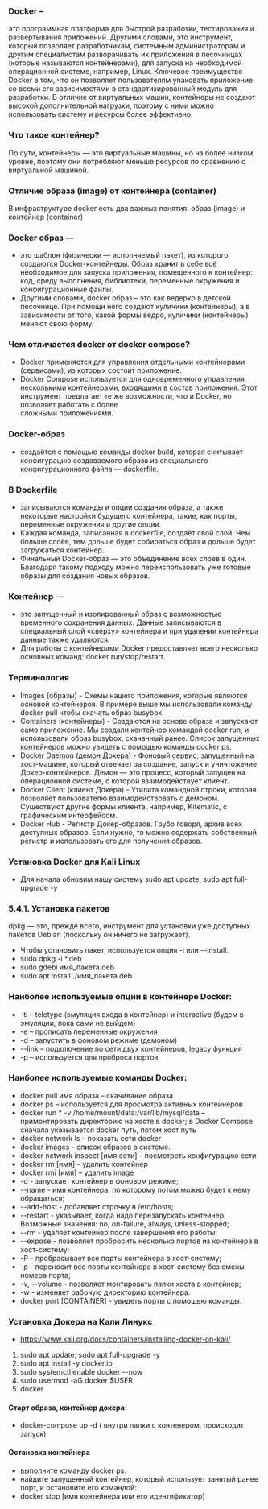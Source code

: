 ### Docker –
  это программная платформа для быстрой разработки, тестирования и развертывания приложений. 
  Другими словами, это инструмент, который позволяет разработчикам, системным администраторам и другим специалистам разворачивать их приложения в песочницах (которые называются контейнерами), для запуска на необходимой операционной системе, например, Linux. Ключевое преимущество Docker в том, что он позволяет пользователям упаковать приложение со всеми его зависимостями в стандартизированный модуль для разработки. В отличие от виртуальных машин, контейнеры не создают высокой дополнительной нагрузки, поэтому с ними можно использовать систему и ресурсы более эффективно.

### Что такое контейнер?
  По сути, контейнеры — это виртуальные машины, но на более низком уровне, поэтому они потребляют меньше ресурсов по сравнению с виртуальной машиной.

### Отличие образа (image) от контейнера (container)
  В инфраструктуре docker есть два важных понятия: образ (image) и контейнер (container)

### Docker образ — 
  * это шаблон (физически — исполняемый пакет), из которого создаются Docker-контейнеры.
      Образ хранит в себе всё необходимое для запуска приложения, помещенного в контейнер: код, среду выполнения, библиотеки, переменные окружения и конфигурационные файлы.
  * Другими словами, docker образ – это как ведерко в детской песочнице. При помощи него создают куличики (контейнеры), а в зависимости от того,
     какой формы ведро, куличики (контейнеры) меняют свою форму. 
### Чем отличается docker от docker compose?
  * Docker применяется для управления отдельными контейнерами (сервисами), из которых состоит приложение.
  * Docker Compose используется для одновременного управления несколькими контейнерами, входящими в состав приложения. Этот инструмент предлагает те же возможности, что и Docker, но позволяет работать с более     
      сложными приложениями.
### Docker-образ 
  * создаётся с помощью команды docker build, которая считывает конфигурацию создаваемого образа из специального конфигурационного файла — dockerfile.

### В Dockerfile 
  * записываются команды и опции создания образа, а также некоторые настройки будущего контейнера, такие, как порты, переменные окружения и другие опции.
  * Каждая команда, записанная в dockerfile, создаёт свой слой. Чем больше слоёв, тем дольше будет собираться образ и дольше будет загружаться контейнер.
  * Финальный Docker-образ — это объединение всех слоев в один. Благодаря такому подходу можно переиспользовать уже готовые образы для создания новых образов.

### Контейнер — 
  * это запущенный и изолированный образ с возможностью временного сохранения данных. Данные записываются в специальный слой «сверху» контейнера и при удалении контейнера данные также удаляются.
  * Для работы с контейнерами Docker предоставляет всего несколько основных команд: docker run/stop/restart.
### Терминология
* Images (образы) - Схемы нашего приложения, которые являются основой контейнеров. В примере выше мы использовали команду docker pull чтобы скачать образ busybox.
* Containers (контейнеры) - Создаются на основе образа и запускают само приложение. Мы создали контейнер командой docker run, и использовали образ busybox, скачанный ранее. Список запущенных контейнеров можно увидеть с помощью команды docker ps.
* Docker Daemon (демон Докера) - Фоновый сервис, запущенный на хост-машине, который отвечает за создание, запуск и уничтожение Докер-контейнеров. Демон — это процесс, который запущен на операционной системе, с которой взаимодействует клиент.
* Docker Client (клиент Докера) - Утилита командной строки, которая позволяет пользователю взаимодействовать с демоном. Существуют другие формы клиента, например, Kitematic, с графическим интерфейсом.
* Docker Hub - Регистр Докер-образов. Грубо говоря, архив всех доступных образов. Если нужно, то можно содержать собственный регистр и использовать его для получения образов.

### Установка Docker для Kali Linux
  * Для начала обновим нашу систему sudo apt update; sudo apt full-upgrade -y
### 5.4.1. Установка пакетов
dpkg — это, прежде всего, инструмент для установки уже доступных пакетов Debian (поскольку он ничего не загружает).
  *  Чтобы установить пакет, используется опция -i или --install.
  *  sudo dpkg -i *.deb
  *  sudo gdebi имя_пакета.deb
  *  sudo apt install ./имя_пакета.deb
### Наиболее используемые опции в контейнере Docker:
  * -ti – teletype (эмуляция входа в контейнер) и interactive (будем в эмуляции, пока сами не выйдем)
  * -e – прописать переменные окружения 
  * -d – запустить в фоновом режиме (демоном)
  * --link – подключение по сети двух контейнеров, legacy функция
  *  -p – используется для проброса портов

### Наиболее используемые команды Docker:
  * docker pull имя образа – скачивание образа
  * docker ps – используется для просмотра активных контейнеров
  * docker run * -v /home/mount/data:/var/lib/mysql/data – примонтировать директорию на хосте в docker; в Docker Compose сначала указывается docker путь, потом хост путь
  * docker network ls – показать сети docker
  * docker images - список образов в системе.
  * docker network inspect [имя сети] – посмотреть конфигурацию сети
  * docker rm [имя] – удалить контейнер
  * docker rmi [имя] – удалить image
  * -d - запускает контейнер в фоновом режиме;
  * --name - имя контейнера, по которому потом можно будет к нему обращаться;  
  * --add-host - добавляет строчку в /etc/hosts;
  * --restart - указывает, когда надо перезапускать контейнер. Возможные значения: no, on-failure, always, unless-stopped;
  * --rm - удаляет контейнер после завершения его работы;  
  * --expose - позволяет пробросить несколько портов из контейнера в хост-систему;
  * -P - пробрасывает все порты контейнера в хост-систему;
  * -p - переносит все порты контейнера в хост-систему без смены номера порта;  
  * -v, --volume - позволяет монтировать папки хоста в контейнер;
  * -w - изменяет рабочую директорию контейнера.
  * docker port [CONTAINER] - увидеть порты с помощью команды.
### Установка Докера на Кали Линукс
  * https://www.kali.org/docs/containers/installing-docker-on-kali/
  1. sudo apt update; sudo apt full-upgrade -y
  2. sudo apt install -y docker.io
  3. sudo systemctl enable docker --now
  4. sudo usermod -aG docker $USER
  5. docker 
#### Старт образа, контейнер докера:
*  docker-compose up -d ( внутри папки с контенером, происходит запуск)
#### Остановка контейнера
* выполните команду docker ps.
* найдите запущенный контейнер, который использует занятый ранее порт, и остановите его командой:
* docker stop [имя контейнера или его идентификатор]
